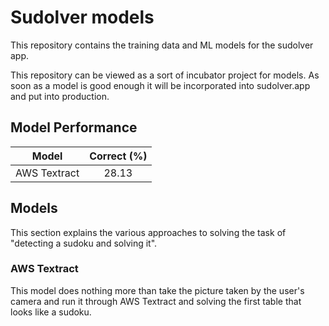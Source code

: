 # Sudolver models
This repository contains the training data and ML models for the sudolver app.

This repository can be viewed as a sort of incubator project for models. As soon as a model is good enough it will be incorporated into sudolver.app and put into production.

## Model Performance

| Model | Correct (%)  |
| :---:   | :-: |
| AWS Textract | 28.13 |

## Models

This section explains the various approaches to solving the task of "detecting a sudoku and solving it".

### AWS Textract

This model does nothing more than take the picture taken by the user's camera and run it through AWS Textract and solving the first table that looks like a sudoku.
